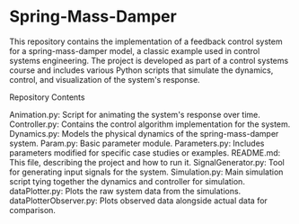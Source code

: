 # Spring-Mass-Damper
This repository contains the implementation of a feedback control system for a spring-mass-damper model, a classic example used in control systems engineering. The project is developed as part of a control systems course and includes various Python scripts that simulate the dynamics, control, and visualization of the system's response.

Repository Contents

Animation.py: Script for animating the system's response over time.
Controller.py: Contains the control algorithm implementation for the system.
Dynamics.py: Models the physical dynamics of the spring-mass-damper system.
Param.py: Basic parameter module.
Parameters.py: Includes parameters modified for specific case studies or examples.
README.md: This file, describing the project and how to run it.
SignalGenerator.py: Tool for generating input signals for the system.
Simulation.py: Main simulation script tying together the dynamics and controller for simulation.
dataPlotter.py: Plots the raw system data from the simulations.
dataPlotterObserver.py: Plots observed data alongside actual data for comparison.
